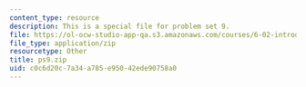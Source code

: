 ```yaml
---
content_type: resource
description: This is a special file for problem set 9.
file: https://ol-ocw-studio-app-qa.s3.amazonaws.com/courses/6-02-introduction-to-eecs-ii-digital-communication-systems-fall-2012/c0c6d20c7a34a785e95042ede90758a0_ps9.zip
file_type: application/zip
resourcetype: Other
title: ps9.zip
uid: c0c6d20c-7a34-a785-e950-42ede90758a0
---
```


